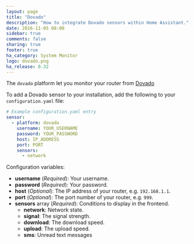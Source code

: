 ```yaml
---
layout: page
title: "Dovado"
description: "How to integrate Dovado sensors within Home Assistant."
date: 2016-11-05 08:00
sidebar: true
comments: false
sharing: true
footer: true
ha_category: System Monitor
logo: dovado.png
ha_release: 0.32
---
```


The `dovado` platform let you monitor your router from [Dovado](http://www.dovado.com/)

To add a Dovado sensor to your installation, add the following to your `configuration.yaml` file:

```yaml
# Example configuration.yaml entry
sensor:
  - platform: dovado
    username: YOUR_USERNAME
    password: YOUR_PASSWORD
    host: IP_ADDRESS
    port: PORT
    sensors:
      - network
```

Configuration variables:

- **username** (*Required*): Your username.
- **password** (*Required*): Your password.
- **host** (*Optional*): The IP address of your router, e.g. `192.168.1.1`.
- **port** (*Optional*): The port number of your router, e.g. `999`.
- **sensors** array (*Required*): Conditions to display in the frontend.
  - **network**: Network state.
  - **signal**: The signal strength.
  - **download**: The download speed.
  - **upload**: The upload speed.
  - **sms**: Unread text messages

